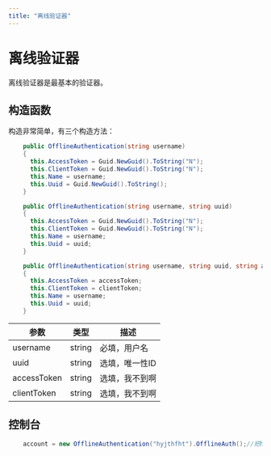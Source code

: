 ```yaml
---
title: "离线验证器"
---
```


# 离线验证器

离线验证器是最基本的验证器。

## 构造函数

构造非常简单，有三个构造方法：

```csharp
    public OfflineAuthentication(string username)
    {
      this.AccessToken = Guid.NewGuid().ToString("N");
      this.ClientToken = Guid.NewGuid().ToString("N");
      this.Name = username;
      this.Uuid = Guid.NewGuid().ToString();
    }

    public OfflineAuthentication(string username, string uuid)
    {
      this.AccessToken = Guid.NewGuid().ToString("N");
      this.ClientToken = Guid.NewGuid().ToString("N");
      this.Name = username;
      this.Uuid = uuid;
    }

    public OfflineAuthentication(string username, string uuid, string accessToken, string clientToken)
    {
      this.AccessToken = accessToken;
      this.ClientToken = clientToken;
      this.Name = username;
      this.Uuid = uuid;
    }
```

| 参数       | 类型     | 描述                     |
|----------|--------|------------------------|
| username | string | 必填，用户名            |
| uuid | string | 选填，唯一性ID                |
| accessToken | string | 选填，我不到啊            |
| clientToken  | string | 选填，我不到啊 |

## 控制台

```csharp
    account = new OfflineAuthentication("hyjthfht").OfflineAuth();//把hyjthfht替换成你的用户名
```